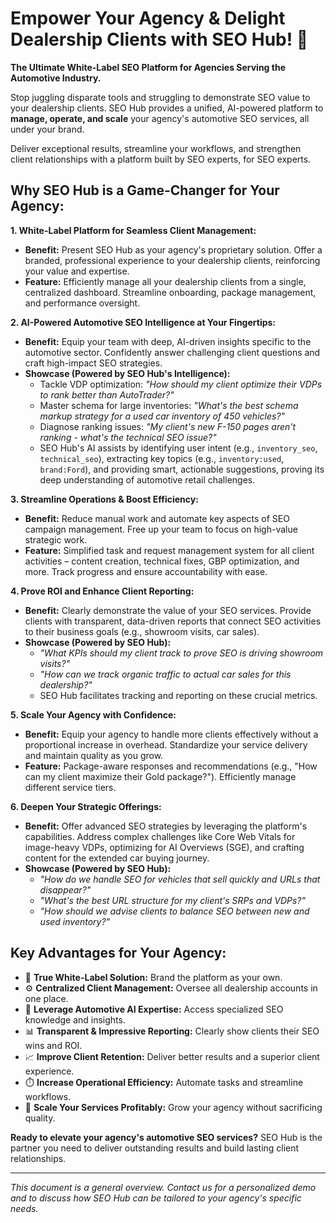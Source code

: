 # Empower Your Agency & Delight Dealership Clients with SEO Hub! 🚀

**The Ultimate White-Label SEO Platform for Agencies Serving the Automotive Industry.**

Stop juggling disparate tools and struggling to demonstrate SEO value to your dealership clients. SEO Hub provides a unified, AI-powered platform to **manage, operate, and scale** your agency's automotive SEO services, all under your brand.

Deliver exceptional results, streamline your workflows, and strengthen client relationships with a platform built by SEO experts, for SEO experts.

## Why SEO Hub is a Game-Changer for Your Agency:

**1. White-Label Platform for Seamless Client Management:**
   *   **Benefit:** Present SEO Hub as your agency's proprietary solution. Offer a branded, professional experience to your dealership clients, reinforcing your value and expertise.
   *   **Feature:** Efficiently manage all your dealership clients from a single, centralized dashboard. Streamline onboarding, package management, and performance oversight.

**2. AI-Powered Automotive SEO Intelligence at Your Fingertips:**
   *   **Benefit:** Equip your team with deep, AI-driven insights specific to the automotive sector. Confidently answer challenging client questions and craft high-impact SEO strategies.
   *   **Showcase (Powered by SEO Hub's Intelligence):**
        *   Tackle VDP optimization: *"How should my client optimize their VDPs to rank better than AutoTrader?"*
        *   Master schema for large inventories: *"What's the best schema markup strategy for a used car inventory of 450 vehicles?"*
        *   Diagnose ranking issues: *"My client's new F-150 pages aren't ranking - what's the technical SEO issue?"*
        *   SEO Hub's AI assists by identifying user intent (e.g., `inventory_seo`, `technical_seo`), extracting key topics (e.g., `inventory:used`, `brand:Ford`), and providing smart, actionable suggestions, proving its deep understanding of automotive retail challenges.

**3. Streamline Operations & Boost Efficiency:**
   *   **Benefit:** Reduce manual work and automate key aspects of SEO campaign management. Free up your team to focus on high-value strategic work.
   *   **Feature:** Simplified task and request management system for all client activities – content creation, technical fixes, GBP optimization, and more. Track progress and ensure accountability with ease.

**4. Prove ROI and Enhance Client Reporting:**
   *   **Benefit:** Clearly demonstrate the value of your SEO services. Provide clients with transparent, data-driven reports that connect SEO activities to their business goals (e.g., showroom visits, car sales).
   *   **Showcase (Powered by SEO Hub):**
        *   *"What KPIs should my client track to prove SEO is driving showroom visits?"*
        *   *"How can we track organic traffic to actual car sales for this dealership?"*
        *   SEO Hub facilitates tracking and reporting on these crucial metrics.

**5. Scale Your Agency with Confidence:**
   *   **Benefit:** Equip your agency to handle more clients effectively without a proportional increase in overhead. Standardize your service delivery and maintain quality as you grow.
   *   **Feature:** Package-aware responses and recommendations (e.g., "How can my client maximize their Gold package?"). Efficiently manage different service tiers.

**6. Deepen Your Strategic Offerings:**
   *   **Benefit:** Offer advanced SEO strategies by leveraging the platform's capabilities. Address complex challenges like Core Web Vitals for image-heavy VDPs, optimizing for AI Overviews (SGE), and crafting content for the extended car buying journey.
   *   **Showcase (Powered by SEO Hub):**
        *   *"How do we handle SEO for vehicles that sell quickly and URLs that disappear?"*
        *   *"What's the best URL structure for my client's SRPs and VDPs?"*
        *   *"How should we advise clients to balance SEO between new and used inventory?"*

## Key Advantages for Your Agency:

*   🔑 **True White-Label Solution:** Brand the platform as your own.
*   ⚙️ **Centralized Client Management:** Oversee all dealership accounts in one place.
*   🤖 **Leverage Automotive AI Expertise:** Access specialized SEO knowledge and insights.
*   📊 **Transparent & Impressive Reporting:** Clearly show clients their SEO wins and ROI.
*   📈 **Improve Client Retention:** Deliver better results and a superior client experience.
*   ⏱️ **Increase Operational Efficiency:** Automate tasks and streamline workflows.
*   🚀 **Scale Your Services Profitably:** Grow your agency without sacrificing quality.

**Ready to elevate your agency's automotive SEO services?**
SEO Hub is the partner you need to deliver outstanding results and build lasting client relationships.

---

*This document is a general overview. Contact us for a personalized demo and to discuss how SEO Hub can be tailored to your agency's specific needs.*
